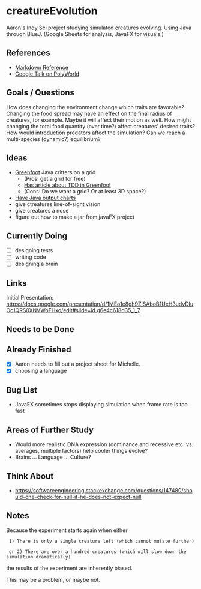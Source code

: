# creatureEvolution
Aaron's Indy Sci project studying simulated creatures evolving.
Using Java through BlueJ. (Google Sheets for analysis, JavaFX for visuals.)

## References
* [Markdown Reference](https://guides.github.com/features/mastering-markdown/)
* [Google Talk on PolyWorld](https://www.youtube.com/watch?v=_m97_kL4ox0)

## Goals / Questions
How does changing the environment change which traits are favorable?
  Changing the food spread may have an effect on the final radius of creatures, for example. Maybe it will affect their motion as well.
  How might changing the total food quantity (over time?) affect creatures' desired traits?
How would introduction predators affect the simulation? Can we reach a multi-species (dynamic?) equilibrium? 

## Ideas
* [Greenfoot](http://www.greenfoot.org) Java critters on a grid
   * (Pros: get a grid for free)
   * [Has article about TDD in Greenfoot](https://greenroom.greenfoot.org/files/740/original.pdf)
   * (Cons: Do we want a grid? Or at least 3D space?)
* [Have Java output charts](https://www.fromdev.com/2012/09/Free-Open-Source-Java-Charting-Library.html)
* give ctreatures line-of-sight vision
* give creatures a nose
* figure out how to make a jar from javaFX project


## Currently Doing
- [ ] designing tests
- [ ] writing code
- [ ] designing a brain

## Links
Initial Presentation: https://docs.google.com/presentation/d/1MEo1e8gh9ZiSAboB1UeH3udvDIuOc1QRS0XNVWoFHxo/edit#slide=id.g6e4c618d35_1_7

## Needs to be Done

## Already Finished
- [x] Aaron needs to fill out a project sheet for Michelle.
- [x] choosing a language

## Bug List
- JavaFX sometimes stops displaying simulation when frame rate is too fast

## Areas of Further Study
- Would more realistic DNA expression (dominance and recessive etc. vs. averages, multiple factors) help cooler things evolve?
- Brains ... Language ... Culture?


## Think About
- https://softwareengineering.stackexchange.com/questions/147480/should-one-check-for-null-if-he-does-not-expect-null

## Notes

Because the experiment starts again when either

     1) There is only a single creature left (which cannot mutate further)
     
     or 2) There are over a hundred creatures (which will slow down the simulation dramatically)
     
the results of the experiment are inherently biased.

This may be a problem, or maybe not.
